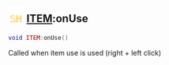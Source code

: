 ## <img src="../../.gitbook/assets/shared.png" width="32" height="32" /> [ITEM](../item/README.md):onUse

```lua
void ITEM:onUse()
```

Called when item use is used (right + left click)
